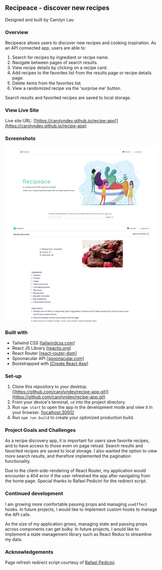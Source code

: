 ## Recipeace - discover new recipes

Designed and built by Carolyn Lau

### Overview

Recipeace allows users to discover new recipes and cooking inspiration. As an API connected app, users are able to:

1.  Search for recipes by ingredient or recipe name.
2.  Navigate between pages of search results.
3.  View recipe details by clicking on a recipe card.
4.  Add recipes to the favorites list from the results page or recipe details page.
5.  Delete items from the favorites list.
6.  View a randomized recipe via the 'surprise me' button.

Search results and favorited recipes are saved to local storage.

### View Live Site

Live site URL: [[https://carolyndev.github.io/recipe-app]](https://carolyndev.github.io/recipe-app)

### Screenshots

![recipeace-landing](./src/images/screenshots/recipeace.png)
![recipe-details](./src/images/screenshots/recipe-details.png)

### Built with

- Tailwind CSS [[tailwindcss.com]](https://tailwindcss.com/)
- React JS Library [[reactjs.org]](https://reactjs.org/)
- React Router [[react-router-dom]](https://v5.reactrouter.com/web/guides/quick-start)
- Spoonacular API [[spoonacular.com]](https://spoonacular.com/)
- Bootstrapped with [[Create React App]](https://github.com/facebook/create-react-app)

### Set-up

1. Clone this repository to your desktop. [[https://github.com/carolyndev/recipe-app.git]](https://github.com/carolyndev/recipe-app.git)
2. From your device's terminal, `cd` into the project directory.
3. Run `npm start` to open the app in the development mode and view it in your browser. [[localhost:3000]](http://localhost:3000)
4. Run `npm run build` to create your optimized production build.

### Project Goals and Challenges

As a recipe discovery app, it is important for users save favorite recipes, and to have access to those even on page reload. Search results and favorited recipes are saved to local storage. I also wanted the option to view more search results, and therefore implemented the pagination functionality.

Due to the client-side-rendering of React Router, my application would encounter a 404 error if the user refreshed the app after navigating from the home page. Special thanks to Rafael Pedicini for the redirect script.

### Continued development

I am growing more comfortable passing props and managing `useEffect` hooks. In future projects, I would like to implement custom hooks to manage the API calls.

As the size of my application grows, managing state and passing props across components can get bulky. In future projects, I would like to implement a state management library such as React Redux to streamline my data.

### Acknowledgements

Page refresh redirect script courtesy of [Rafael Pedicini](https://github.com/rafgraph/spa-github-pages).
